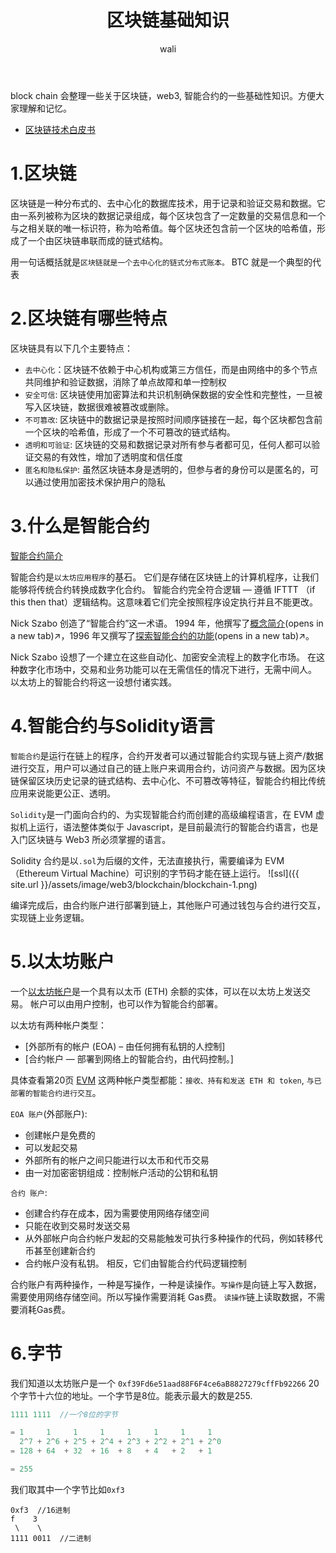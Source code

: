﻿---
layout: post
title: 区块链基础知识
tagline: 区块链基础知识
category: web3      #分类
author: wali    #作者
tag: blockchain     #标签
ghurl:        #github url
ghurl_zip:   #github zip下载
comments: true

post_nav: ["1.区块链", "2.区块链有哪些特点", "3.什么是智能合约", "4.智能合约与Solidity语言", "5.以太坊账户", "6.字节"]
group_tag: blockchain
---

block chain 会整理一些关于区块链，web3, 智能合约的一些基础性知识。方便大家理解和记忆。

- [区块链技术白皮书](https://bitcoin.org/bitcoin.pdf)

# 1.区块链

区块链是一种分布式的、去中心化的数据库技术，用于记录和验证交易和数据。它由一系列被称为区块的数据记录组成，每个区块包含了一定数量的交易信息和一个与之相关联的唯一标识符，称为哈希值。每个区块还包含前一个区块的哈希值，形成了一个由区块链串联而成的链式结构。

用一句话概括就是`区块链就是一个去中心化的链式分布式账本。` BTC 就是一个典型的代表


# 2.区块链有哪些特点

区块链具有以下几个主要特点：
- `去中心化`：区块链不依赖于中心机构或第三方信任，而是由网络中的多个节点共同维护和验证数据，消除了单点故障和单一控制权
- `安全可信`: 区块链使用加密算法和共识机制确保数据的安全性和完整性，一旦被写入区块链，数据很难被篡改或删除。
- `不可篡改`: 区块链中的数据记录是按照时间顺序链接在一起，每个区块都包含前一个区块的哈希值，形成了一个不可篡改的链式结构。
- `透明和可验证`: 区块链的交易和数据记录对所有参与者都可见，任何人都可以验证交易的有效性，增加了透明度和信任度
- `匿名和隐私保护`: 虽然区块链本身是透明的，但参与者的身份可以是匿名的，可以通过使用加密技术保护用户的隐私


# 3.什么是智能合约

[智能合约简介](https://ethereum.org/zh/smart-contracts/)

智能合约是`以太坊应用程序`的基石。 它们是存储在区块链上的计算机程序，让我们能够将传统合约转换成数字化合约。 智能合约完全符合逻辑 — 遵循 IFTTT （if this then that）逻辑结构。这意味着它们完全按照程序设定执行并且不能更改。

Nick Szabo 创造了“智能合约”这一术语。 1994 年，他撰写了[概念简介](https://www.fon.hum.uva.nl/rob/Courses/InformationInSpeech/CDROM/Literature/LOTwinterschool2006/szabo.best.vwh.net/smart.contracts.html)(opens in a new tab)↗，1996 年又撰写了[探索智能合约的功能](https://www.fon.hum.uva.nl/rob/Courses/InformationInSpeech/CDROM/Literature/LOTwinterschool2006/szabo.best.vwh.net/smart_contracts_2.html)(opens in a new tab)↗。

Nick Szabo 设想了一个建立在这些自动化、加密安全流程上的数字化市场。 在这种数字化市场中，交易和业务功能可以在无需信任的情况下进行，无需中间人。 以太坊上的智能合约将这一设想付诸实践。


# 4.智能合约与Solidity语言

`智能合约`是运行在链上的程序，合约开发者可以通过智能合约实现与链上资产/数据进行交互，用户可以通过自己的链上账户来调用合约，访问资产与数据。因为区块链保留区块历史记录的链式结构、去中心化、不可篡改等特征，智能合约相比传统应用来说能更公正、透明。

`Solidity`是一门面向合约的、为实现智能合约而创建的高级编程语言，在 EVM 虚拟机上运行，语法整体类似于 Javascript，是目前最流行的智能合约语言，也是入门区块链与 Web3 所必须掌握的语言。

Solidity 合约是以`.sol`为后缀的文件，无法直接执行，需要编译为 EVM（Ethereum Virtual Machine）可识别的字节码才能在链上运行。
![ssl]({{ site.url }}/assets/image/web3/blockchain/blockchain-1.png)

编译完成后，由合约账户进行部署到链上，其他账户可通过钱包与合约进行交互，实现链上业务逻辑。

# 5.以太坊账户

一个[以太坊帐户](https://ethereum.org/zh/developers/docs/accounts/)是一个具有以太币 (ETH) 余额的实体，可以在以太坊上发送交易。 帐户可以由用户控制，也可以作为智能合约部署。

以太坊有两种帐户类型：
- [外部所有的帐户 (EOA) – 由任何拥有私钥的人控制]
- [合约帐户 — 部署到网络上的智能合约，由代码控制。]

具体查看第20页 [EVM](https://takenobu-hs.github.io/downloads/ethereum_evm_illustrated.pdf)
这两种帐户类型都能：`接收、持有和发送 ETH 和 token`, `与已部署的智能合约进行交互`。


`EOA 账户`(外部账户):
- 创建帐户是免费的
- 可以发起交易
- 外部所有的帐户之间只能进行以太币和代币交易
- 由一对加密密钥组成：控制帐户活动的公钥和私钥

`合约 账户`:
- 创建合约存在成本，因为需要使用网络存储空间
- 只能在收到交易时发送交易
- 从外部帐户向合约帐户发起的交易能触发可执行多种操作的代码，例如转移代币甚至创建新合约
- 合约帐户没有私钥。 相反，它们由智能合约代码逻辑控制

合约账户有两种操作，一种是写操作，一种是读操作。`写操作`是向链上写入数据，需要使用网络存储空间。所以写操作需要消耗 Gas费。
`读操作`链上读取数据，不需要消耗Gas费。


# 6.字节

我们知道以太坊账户是一个 `0xf39Fd6e51aad88F6F4ce6aB8827279cffFb92266` 20个字节十六位的地址。一个字节是8位。能表示最大的数是255.

```js
1111 1111  //一个8位的字节

= 1     1     1     1     1     1     1     1
  2^7 + 2^6 + 2^5 + 2^4 + 2^3 + 2^2 + 2^1 + 2^0
= 128 + 64  + 32  + 16  + 8   + 4   + 2   + 1

= 255
```

我们取其中一个字节比如`0xf3`

```
0xf3  //16进制
f    3
 \    \
1111 0011  //二进制
```